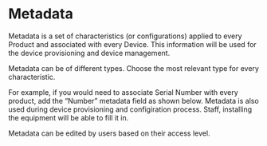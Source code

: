 # Metadata

Metadata is a set of characteristics \(or configurations\) applied to every Product and associated with every Device. This information will be used for the device provisioning and device management.

Metadata can be of different types. Choose the most relevant type for every characteristic.

For example, if you would need to associate Serial Number with every product, add the “Number” metadata field as shown below. Metadata is also used during device provisioning and configiration process. Staff, installing the equipment will be able to fill it in.

Metadata can be edited by users based on their access level.

